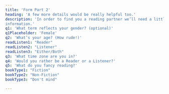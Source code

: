 ```yaml
---
title: 'Form Part 2'
heading: 'A few more details would be really helpful too.'
description: 'In order to find you a reading partner we’ll need a little more
information.'
q1: 'What term reflects your gender? (optional)'
q1Placeholder: 'Female'
q2: 'What’s your age? (How rude!)'
readListen1: "Reader"
readListen2: "Listener"
readListen3: "Either/Both"
q3: 'What time zone are you in?'
q4: 'Would you rather be a Reader or a Listener?'
q5: 'What do you fancy reading?'
bookType1: "Fiction"
bookType2: "Non-Fiction"
bookType3: "Don't mind"

---
```

